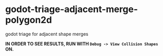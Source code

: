 # godot-triage-adjacent-merge-polygon2d
godot triage for adjacent shape merges

**IN ORDER TO SEE RESULTS, RUN WITH `Debug -> View Collision Shapes` ON.**
